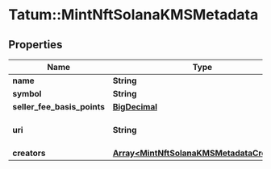 # Tatum::MintNftSolanaKMSMetadata

## Properties
Name | Type | Description | Notes
------------ | ------------- | ------------- | -------------
**name** | **String** | Name of the NFT token. | 
**symbol** | **String** | Symbol of the NFT token. | 
**seller_fee_basis_points** | [**BigDecimal**](BigDecimal.md) | Basis points of the seller fee. | 
**uri** | **String** | Metadata of the token. See https://eips.ethereum.org/EIPS/eip-721#specification for more details. | 
**creators** | [**Array&lt;MintNftSolanaKMSMetadataCreators&gt;**](MintNftSolanaKMSMetadataCreators.md) | Royalty receivers for NFT transfers. | [optional] 

